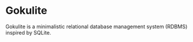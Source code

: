 # Gokulite 

Gokulite is a minimalistic relational database management system (RDBMS) inspired by SQLite. 
